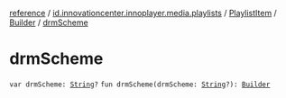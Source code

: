 [reference](../../../index.md) / [id.innovationcenter.innoplayer.media.playlists](../../index.md) / [PlaylistItem](../index.md) / [Builder](index.md) / [drmScheme](./drm-scheme.md)

# drmScheme

`var drmScheme: `[`String`](https://kotlinlang.org/api/latest/jvm/stdlib/kotlin/-string/index.html)`?`
`fun drmScheme(drmScheme: `[`String`](https://kotlinlang.org/api/latest/jvm/stdlib/kotlin/-string/index.html)`?): `[`Builder`](index.md)